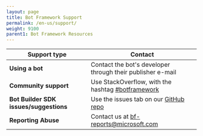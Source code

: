 ```yaml
---
layout: page
title: Bot Framework Support
permalink: /en-us/support/
weight: 9100
parent1: Bot Framework Resources
---
```




|**Support type**                    | **Contact**                                                
|----------------------------|---------------------------------
|**Using a bot** | Contact the bot's developer through their publisher e-mail                 
|**Community support** | Use StackOverflow, with the hashtag [#botframework](https://stackoverflow.com/questions/tagged/botframework)
|**Bot Builder SDK issues/suggestions**| Use the issues tab on our <a href="https://github.com/Microsoft/BotBuilder/" target="_blank">GitHub repo</a>
|**Reporting Abuse**| Contact us at [bf-reports@microsoft.com](mailto://bf-reports@microsoft.com) 
